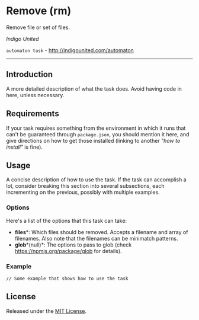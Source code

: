 # Remove (rm)

Remove file or set of files.

*Indigo United*

`automaton task` - http://indigounited.com/automaton

----------------------------------------

## Introduction

A more detailed description of what the task does. Avoid having code in here, unless necessary.


## Requirements

If your task requires something from the environment in which it runs that can't be guaranteed through `package.json`, you should mention it here, and give directions on how to get those installed (linking to another *"how to install"* is fine).


## Usage

A concise description of how to use the task. If the task can accomplish a lot, consider breaking this section into several subsections, each incrementing on the previous, possibly with multiple examples.

### Options

Here's a list of the options that this task can take:

- **files***: Which files should be removed. Accepts a filename and array of filenames. Also note that the filenames can be minimatch patterns.
- **glob***(null)*: The options to pass to glob (check https://npmjs.org/package/glob for details).


### Example

```
// Some example that shows how to use the task
```


## License

Released under the [MIT License](http://www.opensource.org/licenses/mit-license.php).
